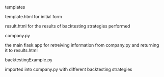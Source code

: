 templates 

template.html for initial form

result.html for the results of backtesting strategies performed

company.py

the main flask app for retreiving information from company.py and returning it to results.html

backtestingExample.py

imported into company.py with different backtesting strategies


